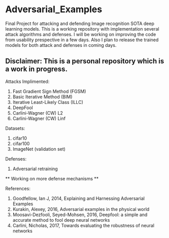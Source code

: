 # Adversarial_Examples
Final Project for attacking and defending Image recognition SOTA deep learning models. This is a working repository with implementation several attack algorithms and defenses. I will be working on improving the code from usability prespective in a few days. Also I plan to release the trained models for both attack and defenses in coming days.
## Disclaimer: This is a personal repository which is a work in progress.
Attacks Implimented:
1. Fast Gradient Sign Method (FGSM)
2. Basic Iterative Method (BIM)
3. Iterative Least-Likely Class (ILLC)
4. DeepFool
5. Carlini-Wagner (CW) L2
6. Carlini-Wagner (CW) Linf

Datasets:
1. cifar10
2. cifar100
3. ImageNet (validation set)

Defenses:
1. Adversarial retraining

** Working on more defense mechanisms **


References:
1. Goodfellow, Ian J, 2014, Explaining and Harnessing Adversarial Examples
2. Kurakin, Alexey, 2016, Adversarial examples in the physical world
3. Moosavi-Dezfooli, Seyed-Mohsen, 2016, Deepfool: a simple and accurate method to fool deep neural networks
4. Carlini, Nicholas, 2017, Towards evaluating the robustness of neural networks


